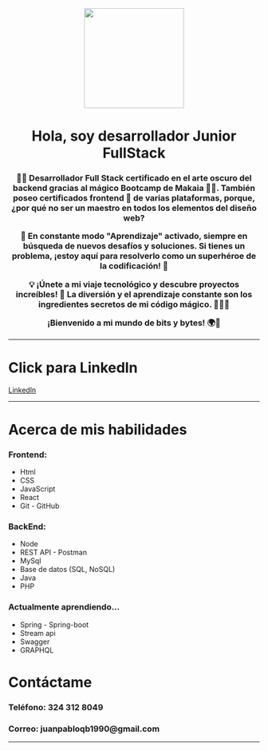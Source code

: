<div id:"header" align="center">
  <img src="https://media.giphy.com/media/bGgsc5mWoryfgKBx1u/giphy.gif" width="200"/>
  <h1 align="center">Hola, soy desarrollador Junior FullStack</h1>
  <h3 align="center">👨‍💻 Desarrollador Full Stack certificado en el arte oscuro del backend gracias al mágico Bootcamp de Makaia 🧙‍♂️. También poseo certificados frontend 💅 de varias plataformas, porque, ¿por qué no ser un maestro en todos los elementos del diseño web?

🧠 En constante modo "Aprendizaje" activado, siempre en búsqueda de nuevos desafíos y soluciones. Si tienes un problema, ¡estoy aquí para resolverlo como un superhéroe de la codificación! 💪

💡 ¡Únete a mi viaje tecnológico y descubre proyectos increíbles! 🚀 La diversión y el aprendizaje constante son los ingredientes secretos de mi código mágico. 👨‍💻✨

¡Bienvenido a mi mundo de bits y bytes! 🌍💾
  </h3>
  
</div>
<hr/>

<div id="badges" align=="center">
  <h1>Click para Linkedln</h1>
  <a href="https://www.linkedin.com/in/juanpabloqb/">
    Linkedln
  </a>
</div>
<hr/>

<div>
  <h1>Acerca de mis habilidades</h1>
  
  <h3>Frontend:</h3>
  <ul>
    <li>Html</li>
    <li>CSS</li>
    <li>JavaScript</li>
    <li>React</li>
    <li>Git - GitHub</li>
  </ul>
  
  <h3>BackEnd:</h3>
  <ul>
    <li>Node</li>
    <li>REST API - Postman</li>
    <li>MySql</li>
    <li>Base de datos (SQL, NoSQL)</li>
    <li>Java</li>
    <li>PHP</li>
  </ul>
  <h3>Actualmente aprendiendo...</h3>
  <ul>
    <li>Spring - Spring-boot</li>
    <li>Stream api</li>
    <li>Swagger</li>
    <li>GRAPHQL</li>
  </ul>
</div>
<div id="badges" align=="center">
  <h1>Contáctame</h1>
  <h3>
    Teléfono: 324 312 8049
  </h3>
  <h3>
    Correo: juanpabloqb1990@gmail.com
  </h3>
</div>
<hr/>

